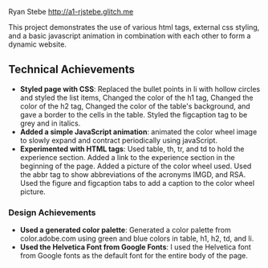 Ryan Stebe
http://a1-rjstebe.glitch.me

This project demonstrates the use of various html tags, external css styling, and a basic javascript animation in combination with each other to form a dynamic website.

## Technical Achievements
- **Styled page with CSS**: Replaced the bullet points in li with hollow circles and styled the list items, Changed the color of the h1 tag, Changed the color of the h2 tag, Changed the color of the table's background, and gave a border to the cells in the table. Styled the figcaption tag to be grey and in italics.
- **Added a simple JavaScript animation**: animated the color wheel image to slowly expand and contract periodically using javaScript.
- **Experimented with HTML tags**: Used table, th, tr, and td to hold the experience section. Added a link to the experience section in the beginning of the page. Added a picture of the color wheel used. Used the abbr tag to show abbreviations of the acronyms IMGD, and RSA. Used the figure and figcaption tabs to add a caption to the color wheel picture.

### Design Achievements
- **Used a generated color palette**: Generated a color palette from color.adobe.com using green and blue colors in table, h1, h2, td, and li.
- **Used the Helvetica Font from Google Fonts**: I used the Helvetica font from Google fonts as the default font for the entire body of the page.
